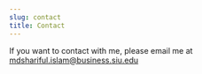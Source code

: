 ```yaml
---
slug: contact
title: Contact
---
```


If you want to contact with me, please email me at <mdshariful.islam@business.siu.edu>
